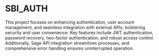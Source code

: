 # SBI_AUTH
 This project focuses on enhancing authentication, user account management, and seamless integration with external APIs, bolstering security and user convenience. Key features include JWT authentication, password recovery, two-factor authentication, and robust access control. Additionally, Sage API integration streamlines processes, and comprehensive error handling ensures uninterrupted operation.
